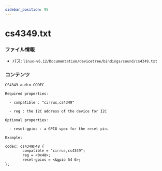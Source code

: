 ```yaml
---
sidebar_position: 95
---
```

# cs4349.txt

### ファイル情報

- パス: `linux-v6.12/Documentation/devicetree/bindings/sound/cs4349.txt`

### コンテンツ

```txt
CS4349 audio CODEC

Required properties:

  - compatible : "cirrus,cs4349"

  - reg : the I2C address of the device for I2C

Optional properties:

  - reset-gpios : a GPIO spec for the reset pin.

Example:

codec: cs4349@48 {
        compatible = "cirrus,cs4349";
        reg = <0x48>;
        reset-gpios = <&gpio 54 0>;
};

```
